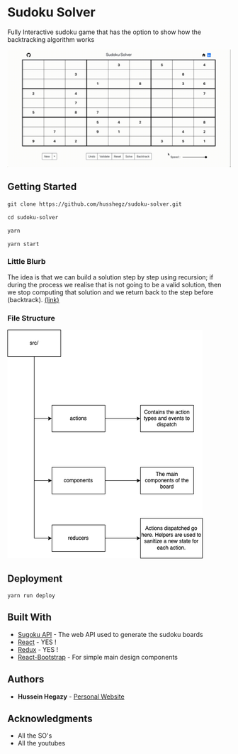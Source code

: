 # Sudoku Solver

Fully Interactive sudoku game that has the option to show how the backtracking algorithm works

![Sudoku Solver Gif](sudoku_vid.gif)

## Getting Started

```
git clone https://github.com/husshegz/sudoku-solver.git
```

```
cd sudoku-solver
```

```
yarn
```

```
yarn start
```

### Little Blurb

The idea is that we can build a solution step by step using recursion; if during the process we realise that is not going to be a valid solution, then we stop computing that solution and we return back to the step before (backtrack).
[(link)](https://medium.com/@andreaiacono/backtracking-explained-7450d6ef9e1a)

### File Structure

![Sudoku Solver Gif](sudoku-structure.png)

## Deployment

```
yarn run deploy
```

## Built With

- [Sugoku API](https://github.com/berto/sugoku) - The web API used to generate the sudoku boards
- [React](https://reactjs.org/) - YES !
- [Redux](https://redux.js.org/) - YES !
- [React-Bootstrap](https://react-bootstrap.github.io/) - For simple main design components

## Authors

- **Hussein Hegazy** - [Personal Website](https://husshegz.github.io/)

## Acknowledgments

- All the SO's
- All the youtubes
